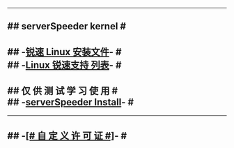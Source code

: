 -----------------------------   
#\#  serverSpeeder kernel  \#                           
-----------------------------                        
#\#  -[锐速  Linux 安装文件](https://github.com/a132395/serverSpeeder_kernel/raw/master/apxfiles.tar.gz)-  \#       
#\#  -[Linux 锐速支持  列表](https://github.com/a132395/serverSpeeder_kernel/blob/master/serverSpeeder.txt)-  \#     
-----------------------------   
#\#  仅 供 测 试 学 习 使 用  \#        
#\#  -[serverSpeeder Install](https://github.com/a132395/serverSpeeder_Install)-  \#    
-----------------------------   
-----------------------------   
#\#  -[[# 自 定 义 许 可 证 #]](http://serverspeeder.azurewebsites.net)-  \#               
-----------------------------   

